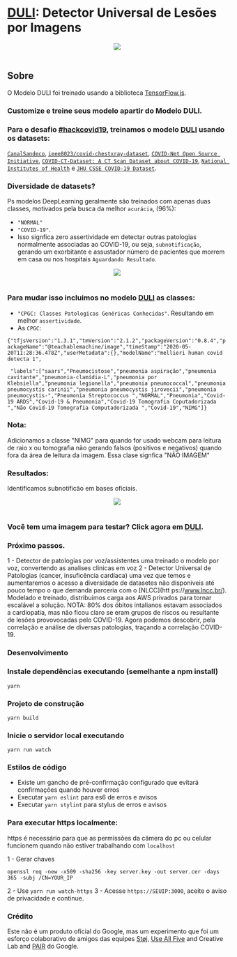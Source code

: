 # [DULI](https://teachablemachine.withgoogle.com/models/1f9ATyXbr): Detector Universal de Lesões por Imagens


<div align="center">
  <img src="https://challengepost-s3-challengepost.netdna-ssl.com/photos/production/software_photos/001/100/426/datas/original.png" /><br /><br />
</div>


## Sobre
O Modelo DULI foi treinado usando a biblioteca [TensorFlow.js](https://js.tensorflow.org/).

### Customize e treine seus modelo apartir do Modelo DULI.

### Para o desafio [#hackcovid19]( https://devpost.com/software/covid-19-detect-ii), treinamos o modelo [DULI](https://teachablemachine.withgoogle.com/models/1f9ATyXbr) usando os datasets:

[`CanalSandeco`](https://github.com/scoobiii/CanalSandeco/tree/master/Deep%20Learning%20s%C3%A9rie/%2315%20-%20Detectando%20Covid-19%20em%20imagens%20m%C3%A9dicas/dataset), [`ieee8023/covid-chestxray-dataset`](https://github.com/scoobiii/covid-chestxray-dataset/tree/master/images),  [`COVID-Net Open Source Initiative`](https://github.com/lindawangg/COVID-Net),  [`COVID-CT-Dataset: A CT Scan Dataset about COVID-19`](https://github.com/UCSD-AI4H/COVID-CT),  [`National Institutes of Health`](https://www.nih.gov/news-events/news-releases/nih-clinical-center-releases-dataset-32000-ct-images) e [`JHU CSSE COVID-19 Dataset`](https://github.com/CSSEGISandData/COVID-19/tree/master/csse_covid_19_data).

### Diversidade de datasets? 
Ps modelos DeepLearning geralmente são treinados com apenas duas classes, motivados pela busca da melhor `acurácia`, (96%):
- `"NORMAL"`
- `"COVID-19"`. 
- Isso signfica zero assertividade em detectar outras patologias normalmente associadas ao COVID-19, ou seja,  `subnotificação`, gerando um  exorbitante e assustador número de pacientes que morrem em casa ou nos hospitais `Aguardando Resultado`.

<div align="center">
  <img src="https://challengepost-s3-challengepost.netdna-ssl.com/photos/production/software_photos/001/095/316/datas/original.jpg" /><br /><br />
</div> 

### Para mudar isso incluimos no modelo [DULI](https://teachablemachine.withgoogle.com/models/1f9ATyXbr) as classes:
- `"CPGC: Classes Patologicas Genéricas Conhecidas"`. Resultando em melhor `assertividade`.
- As `CPGC`:

`{"tfjsVersion":"1.3.1","tmVersion":"2.1.2","packageVersion":"0.8.4","packageName":"@teachablemachine/image","timeStamp":"2020-05-20T11:28:36.478Z","userMetadata":{},"modelName":"mellieri human covid detecta 1",`

``` "labels":["saars","Pneumocistose","pneumonia aspiração","pneumonia cavitante","pneumonia-clamídia-L","pneumonia por Klebsiella","pneumonia legionella","pneumonia pneumococcal","pneumonia pneumocystis carinii","pneumonia pneumocystis jirovecii","pneumonia pneumocystis-","Pneumonia Streptococcus ","NORMAL","Pneumonia","Covid-19 ARDS","Covid-19 & Pneumonia","Covid-19 Tomografia Coputadorizada ","Não Covid-19 Tomografia Computadorizada ","Covid-19","NIMG"]}```

### Nota:
Adicionamos a classe "NIMG" para quando for usado webcam para leitura de raio x ou tomografia não gerando falsos (positivos e negativos) quando fora da área de leitura da imagem. Essa clase signfica "NÃO IMAGEM"

### Resultados:
Identificamos subnotificão em bases oficiais.

<div align="center">
  <img src="https://challengepost-s3-challengepost.netdna-ssl.com/photos/production/software_photos/001/100/457/datas/original.png" /><br /><br />
</div>

### Você tem uma imagem para testar? Click agora em [DULI](https://teachablemachine.withgoogle.com/models/1f9ATyXbr).

### Próximo passos.

1 - Detector de patologias por voz/assistentes uma treinado o modelo por voz, convertendo as analises clinicas em voz 
2 - Detector Universal de Patologias (cancer, insuficência cardíaca) uma vez que temos e aumentaremos o acesso a diversidade de datasetes não disponiveis até pouco tempo o que demanda parceria com o [NLCC](htt ps://www.lncc.br/). Modelado e treinado, distribuimos carga aos AWS privados para tornar escalável a solução.
NOTA: 80% dos óbitos intalianos estavam associados a cardiopatia, mas não ficou claro se eram grupos de riscos ou resultante de lesões provovocadas pelo COVID-19. Agora podemos descobrir, pela correlação e análise de diversas patologias, traçando a correlação COVID-19.

### Desenvolvimento
### Instale dependências executando (semelhante a npm install)
```
yarn
```
### Projeto de construção
```
yarn build
```
### Inicie o servidor local executando
``` 
yarn run watch
```
### Estilos de código
- Existe um gancho de pré-confirmação configurado que evitará confirmações quando houver erros
- Executar `yarn eslint` para es6 de erros e avisos
- Executar `yarn stylint` para stylus de erros e avisos

### Para executar https localmente:
https é necessário para que as permissões da câmera do pc ou celular funcionem quando não estiver trabalhando com `localhost`

1 - Gerar chaves
``` openssl genrsa -out server.key 2048
openssl req -new -x509 -sha256 -key server.key -out server.cer -days 365 -subj /CN=YOUR_IP
````
2 - Use `yarn run watch-https`
3 - Acesse `https://SEUIP:3000`, aceite o aviso de privacidade e continue.
### Crédito
Este não é um produto oficial do Google, mas um experimento que foi um esforço colaborativo de amigos das equipes [Støj](http://stoj.io/), [Use All Five](https://useallfive.com/) and Creative Lab and [PAIR](https://ai.google/pair/) do Google.
